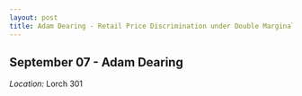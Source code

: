 ```yaml
---
layout: post
title: Adam Dearing - Retail Price Discrimination under Double Marginalization - A Welfare Analysis (September 07)
---
```

## September 07 - Adam Dearing

*Location:* Lorch 301

